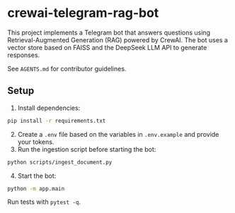 # crewai-telegram-rag-bot

This project implements a Telegram bot that answers questions using Retrieval-Augmented Generation (RAG) powered by CrewAI. The bot uses a vector store based on FAISS and the DeepSeek LLM API to generate responses.

See `AGENTS.md` for contributor guidelines.

## Setup
1. Install dependencies:
```bash
pip install -r requirements.txt
```
2. Create a `.env` file based on the variables in `.env.example` and provide your tokens.
3. Run the ingestion script before starting the bot:
```bash
python scripts/ingest_document.py
```
4. Start the bot:
```bash
python -m app.main
```

Run tests with `pytest -q`.
